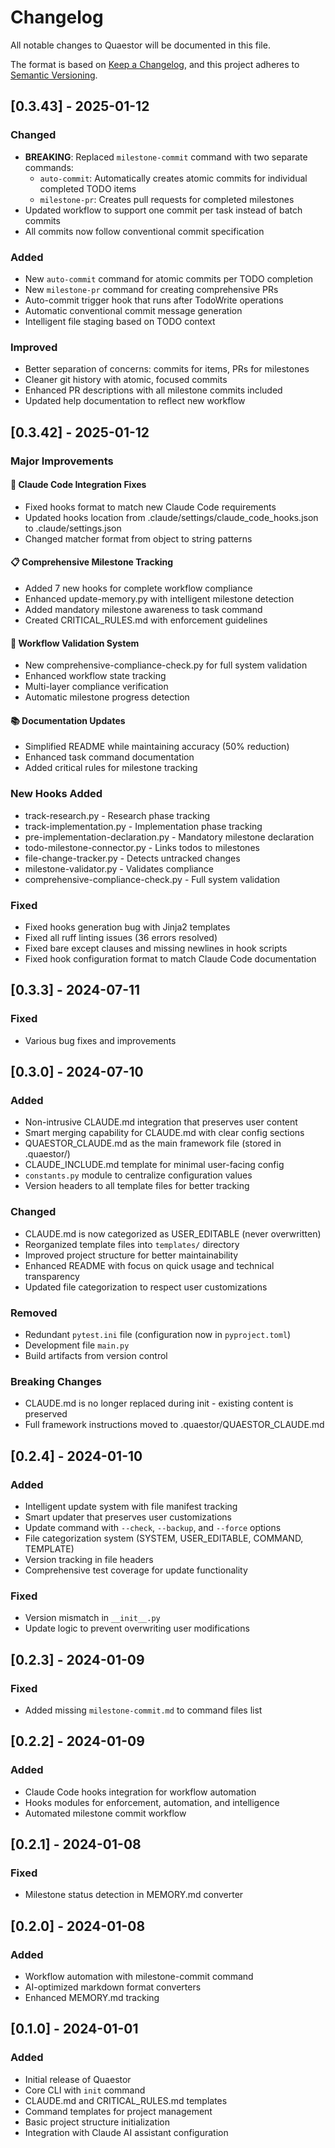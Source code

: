 # Changelog

All notable changes to Quaestor will be documented in this file.

The format is based on [Keep a Changelog](https://keepachangelog.com/en/1.0.0/),
and this project adheres to [Semantic Versioning](https://semver.org/spec/v2.0.0.html).

## [0.3.43] - 2025-01-12

### Changed
- **BREAKING**: Replaced `milestone-commit` command with two separate commands:
  - `auto-commit`: Automatically creates atomic commits for individual completed TODO items
  - `milestone-pr`: Creates pull requests for completed milestones
- Updated workflow to support one commit per task instead of batch commits
- All commits now follow conventional commit specification

### Added
- New `auto-commit` command for atomic commits per TODO completion
- New `milestone-pr` command for creating comprehensive PRs
- Auto-commit trigger hook that runs after TodoWrite operations
- Automatic conventional commit message generation
- Intelligent file staging based on TODO context

### Improved
- Better separation of concerns: commits for items, PRs for milestones
- Cleaner git history with atomic, focused commits
- Enhanced PR descriptions with all milestone commits included
- Updated help documentation to reflect new workflow

## [0.3.42] - 2025-01-12

### Major Improvements

#### 🔧 Claude Code Integration Fixes
- Fixed hooks format to match new Claude Code requirements
- Updated hooks location from .claude/settings/claude_code_hooks.json to .claude/settings.json
- Changed matcher format from object to string patterns

#### 📋 Comprehensive Milestone Tracking
- Added 7 new hooks for complete workflow compliance
- Enhanced update-memory.py with intelligent milestone detection
- Added mandatory milestone awareness to task command
- Created CRITICAL_RULES.md with enforcement guidelines

#### 🧪 Workflow Validation System
- New comprehensive-compliance-check.py for full system validation
- Enhanced workflow state tracking
- Multi-layer compliance verification
- Automatic milestone progress detection

#### 📚 Documentation Updates
- Simplified README while maintaining accuracy (50% reduction)
- Enhanced task command documentation
- Added critical rules for milestone tracking

### New Hooks Added
- track-research.py - Research phase tracking
- track-implementation.py - Implementation phase tracking  
- pre-implementation-declaration.py - Mandatory milestone declaration
- todo-milestone-connector.py - Links todos to milestones
- file-change-tracker.py - Detects untracked changes
- milestone-validator.py - Validates compliance
- comprehensive-compliance-check.py - Full system validation

### Fixed
- Fixed hooks generation bug with Jinja2 templates
- Fixed all ruff linting issues (36 errors resolved)
- Fixed bare except clauses and missing newlines in hook scripts
- Fixed hook configuration format to match Claude Code documentation

## [0.3.3] - 2024-07-11

### Fixed
- Various bug fixes and improvements

## [0.3.0] - 2024-07-10

### Added
- Non-intrusive CLAUDE.md integration that preserves user content
- Smart merging capability for CLAUDE.md with clear config sections
- QUAESTOR_CLAUDE.md as the main framework file (stored in .quaestor/)
- CLAUDE_INCLUDE.md template for minimal user-facing config
- `constants.py` module to centralize configuration values
- Version headers to all template files for better tracking

### Changed
- CLAUDE.md is now categorized as USER_EDITABLE (never overwritten)
- Reorganized template files into `templates/` directory
- Improved project structure for better maintainability
- Enhanced README with focus on quick usage and technical transparency
- Updated file categorization to respect user customizations

### Removed
- Redundant `pytest.ini` file (configuration now in `pyproject.toml`)
- Development file `main.py`
- Build artifacts from version control

### Breaking Changes
- CLAUDE.md is no longer replaced during init - existing content is preserved
- Full framework instructions moved to .quaestor/QUAESTOR_CLAUDE.md

## [0.2.4] - 2024-01-10

### Added
- Intelligent update system with file manifest tracking
- Smart updater that preserves user customizations
- Update command with `--check`, `--backup`, and `--force` options
- File categorization system (SYSTEM, USER_EDITABLE, COMMAND, TEMPLATE)
- Version tracking in file headers
- Comprehensive test coverage for update functionality

### Fixed
- Version mismatch in `__init__.py`
- Update logic to prevent overwriting user modifications

## [0.2.3] - 2024-01-09

### Fixed
- Added missing `milestone-commit.md` to command files list

## [0.2.2] - 2024-01-09

### Added
- Claude Code hooks integration for workflow automation
- Hooks modules for enforcement, automation, and intelligence
- Automated milestone commit workflow

## [0.2.1] - 2024-01-08

### Fixed
- Milestone status detection in MEMORY.md converter

## [0.2.0] - 2024-01-08

### Added
- Workflow automation with milestone-commit command
- AI-optimized markdown format converters
- Enhanced MEMORY.md tracking

## [0.1.0] - 2024-01-01

### Added
- Initial release of Quaestor
- Core CLI with `init` command
- CLAUDE.md and CRITICAL_RULES.md templates
- Command templates for project management
- Basic project structure initialization
- Integration with Claude AI assistant configuration
